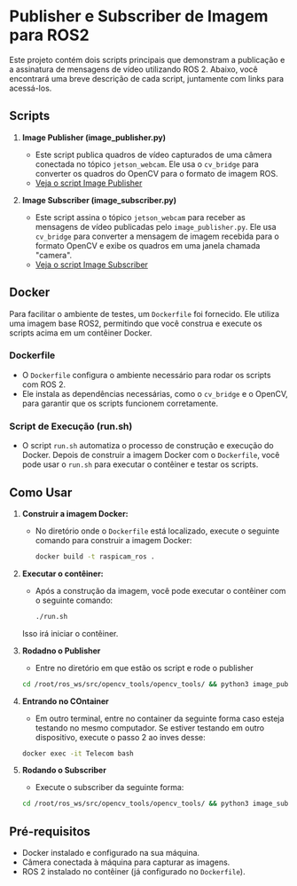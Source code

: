 # Publisher e Subscriber de Imagem para ROS2

Este projeto contém dois scripts principais que demonstram a publicação e a assinatura de mensagens de vídeo utilizando ROS 2. Abaixo, você encontrará uma breve descrição de cada script, juntamente com links para acessá-los.

## Scripts

1. **Image Publisher (image_publisher.py)**
   - Este script publica quadros de vídeo capturados de uma câmera conectada no tópico `jetson_webcam`. Ele usa o `cv_bridge` para converter os quadros do OpenCV para o formato de imagem ROS.
   - [Veja o script Image Publisher](src/opencv_tools/opencv_tools/image_publisher.py)

2. **Image Subscriber (image_subscriber.py)**
   - Este script assina o tópico `jetson_webcam` para receber as mensagens de vídeo publicadas pelo `image_publisher.py`. Ele usa `cv_bridge` para converter a mensagem de imagem recebida para o formato OpenCV e exibe os quadros em uma janela chamada "camera".
   - [Veja o script Image Subscriber](src/opencv_tools/opencv_tools/image_subscriber.py)

## Docker

Para facilitar o ambiente de testes, um `Dockerfile` foi fornecido. Ele utiliza uma imagem base ROS2, permitindo que você construa e execute os scripts acima em um contêiner Docker.

### Dockerfile

- O `Dockerfile` configura o ambiente necessário para rodar os scripts com ROS 2.
- Ele instala as dependências necessárias, como o `cv_bridge` e o OpenCV, para garantir que os scripts funcionem corretamente.

### Script de Execução (run.sh)

- O script `run.sh` automatiza o processo de construção e execução do Docker. Depois de construir a imagem Docker com o `Dockerfile`, você pode usar o `run.sh` para executar o contêiner e testar os scripts.

## Como Usar

1. **Construir a imagem Docker:**
   - No diretório onde o `Dockerfile` está localizado, execute o seguinte comando para construir a imagem Docker:
     ```bash
     docker build -t raspicam_ros .
     ```

2. **Executar o contêiner:**
   - Após a construção da imagem, você pode executar o contêiner com o seguinte comando:
     ```bash
     ./run.sh
     ```

   Isso irá iniciar o contêiner.

3. **Rodadno o Publisher**
   - Entre no diretório em que estão os script e rode o publisher
   ```bash
   cd /root/ros_ws/src/opencv_tools/opencv_tools/ && python3 image_publisher.py
   ``` 

4. **Entrando no COntainer**
   - Em outro terminal, entre no container da seguinte forma caso esteja testando no mesmo computador. Se estiver testando em outro dispositivo, execute o passo 2 ao inves desse:
   ```bash
   docker exec -it Telecom bash
   ```

5. **Rodando o Subscriber**
   - Execute o subscriber da seguinte forma:
   ```bash
   cd /root/ros_ws/src/opencv_tools/opencv_tools/ && python3 image_subscriber.py
   ```
## Pré-requisitos

- Docker instalado e configurado na sua máquina.
- Câmera conectada à máquina para capturar as imagens.
- ROS 2 instalado no contêiner (já configurado no `Dockerfile`).
